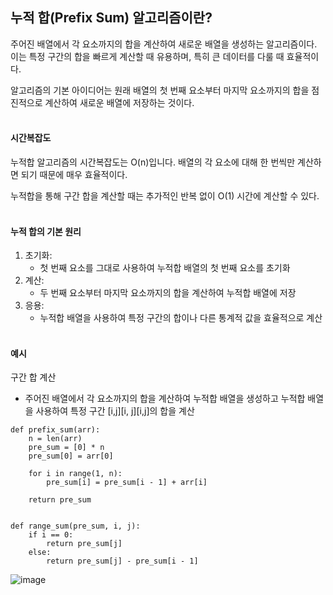 ## 누적 합(Prefix Sum) 알고리즘이란?
주어진 배열에서 각 요소까지의 합을 계산하여 새로운 배열을 생성하는 알고리즘이다. 이는 특정 구간의 합을 빠르게 계산할 때 유용하며, 특히 큰 데이터를 다룰 때 효율적이다.

알고리즘의 기본 아이디어는 원래 배열의 첫 번째 요소부터 마지막 요소까지의 합을 점진적으로 계산하여 새로운 배열에 저장하는 것이다.
<br></br>
 

#### 시간복잡도
누적합 알고리즘의 시간복잡도는 O(n)입니다. 배열의 각 요소에 대해 한 번씩만 계산하면 되기 때문에 매우 효율적이다.

누적합을 통해 구간 합을 계산할 때는 추가적인 반복 없이 O(1) 시간에 계산할 수 있다.
<br></br>
 

#### 누적 합의 기본 원리
1. 초기화:
    * 첫 번째 요소를 그대로 사용하여 누적합 배열의 첫 번째 요소를 초기화
2. 계산:
    * 두 번째 요소부터 마지막 요소까지의 합을 계산하여 누적합 배열에 저장
3. 응용:
    * 누적합 배열을 사용하여 특정 구간의 합이나 다른 통계적 값을 효율적으로 계산
<br></br>


#### 예시
구간 합 계산
  * 주어진 배열에서 각 요소까지의 합을 계산하여 누적합 배열을 생성하고 누적합 배열을 사용하여 특정 구간 [i,j][i, j][i,j]의 합을 계산

```
def prefix_sum(arr):
    n = len(arr)
    pre_sum = [0] * n
    pre_sum[0] = arr[0]
    
    for i in range(1, n):
        pre_sum[i] = pre_sum[i - 1] + arr[i]
        
    return pre_sum
    
    
def range_sum(pre_sum, i, j):
    if i == 0:
        return pre_sum[j]
    else:
        return pre_sum[j] - pre_sum[i - 1]
```
![image](https://github.com/user-attachments/assets/575e9e0f-6cf4-41b3-a168-908d4b4d3f71)

<br></br>
